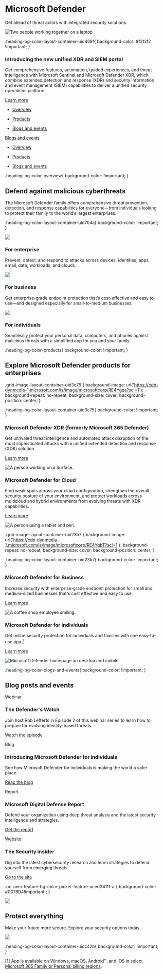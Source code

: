 # Microsoft Defender

Get ahead of threat actors with integrated security solutions.

![Two people working together on a laptop.](https://cdn-dynmedia-1.microsoft.com/is/image/microsoftcorp/Hero5050-DefenderBF-960x500-2x_RE4YdOc?resMode=sharp2&op_usm=1.5,0.65,15,0&wid=1920&qlt=100&fmt=png-alpha&fit=constrain)

.heading-bg-color-layout-container-uid469f{ background-color: #f2f2f2 !important; }

### Introducing the new unified XDR and SIEM portal

Get comprehensive features, automation, guided experiences, and threat intelligence with Microsoft Sentinel and Microsoft Defender XDR, which combine extended detection and response (XDR) and security information and event management (SIEM) capabilities to deliver a unified security operations platform.

[Learn more](https://aka.ms/unifiedsiemxdr)

- [Overview](https://www.microsoft.com/en-us/security/business/microsoft-defender#overview)
    
- [Products](https://www.microsoft.com/en-us/security/business/microsoft-defender#products)
    
- [Blogs and events](https://www.microsoft.com/en-us/security/business/microsoft-defender#blogs-and-events)
    

[Blogs and events](javascript:void\(0\))

- [Overview](https://www.microsoft.com/en-us/security/business/microsoft-defender#overview)
    
- [Products](https://www.microsoft.com/en-us/security/business/microsoft-defender#products)
    
- [Blogs and events](https://www.microsoft.com/en-us/security/business/microsoft-defender#blogs-and-events)
    

.heading-bg-color-overview{ background-color: !important; }

## Defend against malicious cyberthreats

The Microsoft Defender family offers comprehensive threat prevention, detection, and response capabilities for everyone—from individuals looking to protect their family to the world’s largest enterprises.

.heading-bg-color-layout-container-uid704a{ background-color: !important; }

![](https://cdn-dynmedia-1.microsoft.com/is/image/microsoftcorp/Icon-Enterprise-68x80_RE4YhOr?resMode=sharp2&op_usm=1.5,0.65,15,0&wid=34&hei=40&qlt=100&fit=constrain)

### For enterprise

Prevent, detect, and respond to attacks across devices, identities, apps, email, data, workloads, and clouds.

![](https://cdn-dynmedia-1.microsoft.com/is/image/microsoftcorp/Icon-smlBusiness-80x80_RE4YunP?resMode=sharp2&op_usm=1.5,0.65,15,0&wid=40&hei=40&qlt=100&fit=constrain)

### For business

Get enterprise-grade endpoint protection that’s cost-effective and easy to use—and designed especially for small-to-medium businesses.

![](https://cdn-dynmedia-1.microsoft.com/is/image/microsoftcorp/Icon-Individual-74x80_RE4YunS?resMode=sharp2&op_usm=1.5,0.65,15,0&wid=37&hei=40&qlt=100&fit=constrain)

### For individuals

Seamlessly protect your personal data, computers, and phones against malicious threats with a simplified app for you and your family.

.heading-bg-color-products{ background-color: !important; }

## Explore Microsoft Defender products for enterprises

.grid-image-layout-container-uid3c75 { background-image: url('https://cdn-dynmedia-1.microsoft.com/is/image/microsoftcorp/RE4Ygqa?scl=1'); background-repeat: no-repeat; background-size: cover; background-position: center; }

.heading-bg-color-layout-container-uid3c75{ background-color: !important; }

### Microsoft Defender XDR (formerly Microsoft 365 Defender)

Get unrivaled threat intelligence and automated attack disruption of the most sophisticated attacks with a unified extended detection and response (XDR) solution.

[Learn more](https://www.microsoft.com/en-us/security/business/siem-and-xdr/microsoft-defender-xdr)

![A person working on a Surface.](https://cdn-dynmedia-1.microsoft.com/is/image/microsoftcorp/Legacy-m365Defender-760x400-2x_RE4YfFZ?resMode=sharp2&op_usm=1.5,0.65,15,0&wid=786&hei=443&qlt=75&fit=constrain)

### Microsoft Defender for Cloud

Find weak spots across your cloud configuration, strengthen the overall security posture of your environment, and protect workloads across multicloud and hybrid environments from evolving threats with XDR capabilities.

[Learn more](https://www.microsoft.com/en-us/security/business/cloud-security/microsoft-defender-cloud)

![A person using a tablet and pen.](https://cdn-dynmedia-1.microsoft.com/is/image/microsoftcorp/Legacy-Defender-for-Cloud-760x400-2x_RE4YfG3?resMode=sharp2&op_usm=1.5,0.65,15,0&wid=786&hei=443&qlt=75&fit=constrain)

.grid-image-layout-container-uid23b7 { background-image: url('https://cdn-dynmedia-1.microsoft.com/is/image/microsoftcorp/RE4YqbT?scl=1'); background-repeat: no-repeat; background-size: cover; background-position: center; }

.heading-bg-color-layout-container-uid23b7{ background-color: !important; }

### Microsoft Defender for Business

Increase security with enterprise-grade endpoint protection for small and medium-sized businesses that's cost effective and easy to use.

[Learn more](https://www.microsoft.com/en-us/security/business/endpoint-security/microsoft-defender-business)

![A coffee shop employee smiling.](https://cdn-dynmedia-1.microsoft.com/is/image/microsoftcorp/Legacy-Defender-for_Business-760x400-2x_RE4YfGI?resMode=sharp2&op_usm=1.5,0.65,15,0&wid=786&hei=443&qlt=75&fit=constrain)

### Microsoft Defender for individuals

Get online security protection for individuals and families with one easy-to-use app.[<sup>1</sup>](https://www.microsoft.com/en-us/security/business/microsoft-defender#footnote1)

[Learn more](https://www.microsoft.com/en-us/microsoft-365/microsoft-defender-for-individuals)

![Microsoft Defender homepage on desktop and mobile.](https://cdn-dynmedia-1.microsoft.com/is/image/microsoftcorp/Legacy-Defender-for-idividuals-760x400-2x_RE4YdQQ?resMode=sharp2&op_usm=1.5,0.65,15,0&wid=786&hei=443&qlt=75&fit=constrain)

.heading-bg-color-blogs-and-events{ background-color: !important; }

## Blog posts and events

Webinar

### The Defender's Watch

Join host Rob Lefferts in Episode 2 of this webinar series to learn how to prepare for evolving identity-based threats.

[Watch the episode](https://go.microsoft.com/fwlink/p/?LinkID=2228790&clcid=0x409&culture=en-us&country=us)

Blog

### Introducing Microsoft Defender for individuals

See how Microsoft Defender for individuals is making the world a safer place.

[Read the blog](https://go.microsoft.com/fwlink/p/?LinkID=2196351&clcid=0x409&culture=en-us&country=us)

Report

### Microsoft Digital Defense Report

Defend your organization using deep threat analysis and the latest security intelligence and strategies.

[Get the report](https://go.microsoft.com/fwlink/?linkid=2299964&clcid=0x409&culture=en-us&country=us)

Website

### The Security Insider

Dig into the latest cybersecurity research and learn strategies to defend yourself from emerging threats.

[Go to the site](https://go.microsoft.com/fwlink/p/?LinkID=2193542&clcid=0x409&culture=en-us&country=us)

.oc-aem-feature-bg-color-picker-feature-oced34111-a { background-color: #0078D4!important;; }

![](https://cdn-dynmedia-1.microsoft.com/is/image/microsoftcorp/asia?resMode=sharp2&op_usm=1.5,0.65,15,0&qlt=85)

## Protect everything

Make your future more secure. Explore your security options today.

![](https://cdn-dynmedia-1.microsoft.com/is/image/microsoftcorp/Hero-1_RE4YfGU?resMode=sharp2&op_usm=1.5,0.65,15,0&wid=1920&qlt=100&fmt=png-alpha&fit=constrain)

.heading-bg-color-layout-container-uidc42b{ background-color: !important; }

\[1\] App is available on Windows, macOS, Android™, and iOS in [select Microsoft 365 Family or Personal billing regions](https://go.microsoft.com/fwlink/p/?linkid=2188544).